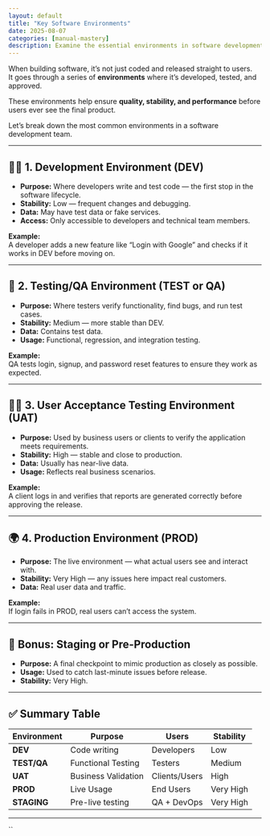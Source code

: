 ```yaml
---
layout: default
title: "Key Software Environments"
date: 2025-08-07
categories: [manual-mastery]
description: Examine the essential environments in software development and their role in delivering quality systems.
---
```


When building software, it’s not just coded and released straight to users.  
It goes through a series of **environments** where it’s developed, tested, and approved.  

These environments help ensure **quality, stability, and performance** before users ever see the final product.

Let’s break down the most common environments in a software development team.

---

## 🧑‍💻 1. Development Environment (DEV)
- **Purpose:** Where developers write and test code — the first stop in the software lifecycle.  
- **Stability:** Low — frequent changes and debugging.  
- **Data:** May have test data or fake services.  
- **Access:** Only accessible to developers and technical team members.

**Example:**  
A developer adds a new feature like “Login with Google” and checks if it works in DEV before moving on.

---

## 🧪 2. Testing/QA Environment (TEST or QA)
- **Purpose:** Where testers verify functionality, find bugs, and run test cases.  
- **Stability:** Medium — more stable than DEV.  
- **Data:** Contains test data.  
- **Usage:** Functional, regression, and integration testing.

**Example:**  
QA tests login, signup, and password reset features to ensure they work as expected.

---

## 🧑‍⚖️ 3. User Acceptance Testing Environment (UAT)
- **Purpose:** Used by business users or clients to verify the application meets requirements.  
- **Stability:** High — stable and close to production.  
- **Data:** Usually has near-live data.  
- **Usage:** Reflects real business scenarios.

**Example:**  
A client logs in and verifies that reports are generated correctly before approving the release.

---

## 🌍 4. Production Environment (PROD)
- **Purpose:** The live environment — what actual users see and interact with.  
- **Stability:** Very High — any issues here impact real customers.  
- **Data:** Real user data and traffic.

**Example:**  
If login fails in PROD, real users can’t access the system.

---

## 🔄 Bonus: Staging or Pre-Production
- **Purpose:** A final checkpoint to mimic production as closely as possible.  
- **Usage:** Used to catch last-minute issues before release.  
- **Stability:** Very High.

---

## ✅ Summary Table

| Environment | Purpose              | Users               | Stability   |
|-------------|----------------------|---------------------|-------------|
| **DEV**     | Code writing         | Developers          | Low         |
| **TEST/QA** | Functional Testing   | Testers             | Medium      |
| **UAT**     | Business Validation  | Clients/Users       | High        |
| **PROD**    | Live Usage           | End Users           | Very High   |
| **STAGING** | Pre-live testing     | QA + DevOps         | Very High   |

---
``
